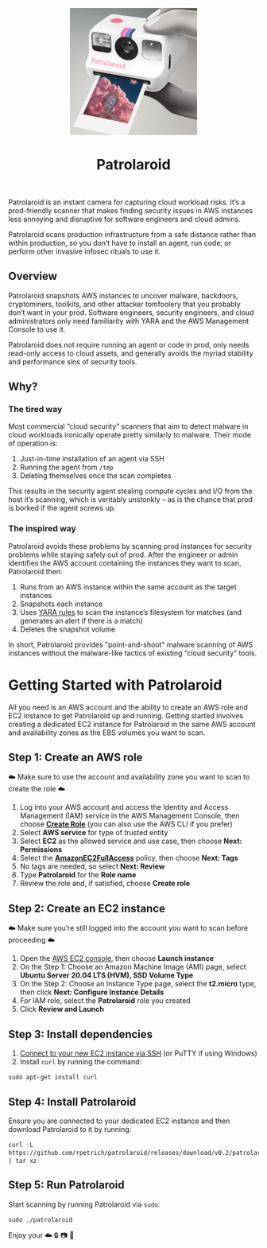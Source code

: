 <p align="center">
  <img src="logo.png" width="256" height="256">
</p>

<h1 align="center">Patrolaroid</h1>

<br/>

Patrolaroid is an instant camera for capturing cloud workload risks. It’s a prod-friendly scanner that makes finding security issues in AWS instances less annoying and disruptive for software engineers and cloud admins. 

Patrolaroid scans production infrastructure from a safe distance rather than within production, so you don’t have to install an agent, run code, or perform other invasive infosec rituals to use it.

## Overview
Patrolaroid snapshots AWS instances to uncover malware, backdoors, cryptominers, toolkits, and other attacker tomfoolery that you probably don’t want in your prod. Software engineers, security engineers, and cloud administrators only need familiarity with YARA and the AWS Management Console to use it. 

Patrolaroid does not require running an agent or code in prod, only needs read-only access to cloud assets, and generally avoids the myriad stability and performance sins of security tools. 

## Why?
### The tired way
Most commercial “cloud security” scanners that aim to detect malware in cloud workloads ironically operate pretty similarly to malware. Their mode of operation is:
1.	Just-in-time installation of an agent via SSH
2.	Running the agent from `/tmp`
3.	Deleting themselves once the scan completes

This results in the security agent stealing compute cycles and I/O from the host it’s scanning, which is veritably unstonkly – as is the chance that prod is borked if the agent screws up.

### The inspired way
Patrolaroid avoids these problems by scanning prod instances for security problems while staying safely out of prod. After the engineer or admin identifies the AWS account containing the instances they want to scan, Patrolaroid then:
1.	Runs from an AWS instance within the same account as the target instances
2.	Snapshots each instance
3.	Uses [YARA rules](https://github.com/rpetrich/patrolaroid/tree/main/rules) to scan the instance’s filesystem for matches (and generates an alert if there is a match)
4.	Deletes the snapshot volume

In short, Patrolaroid provides "point-and-shoot" malware scanning of AWS instances without the malware-like tactics of existing “cloud security” tools. 


# Getting Started with Patrolaroid

All you need is an AWS account and the ability to create an AWS role and EC2 instance to get Patrolaroid up and running. Getting started involves creating a dedicated EC2 instance for Patrolaroid in the same AWS account and availability zones as the EBS volumes you want to scan.

## Step 1: Create an AWS role
:cloud: Make sure to use the account and availability zone you want to scan to create the role :cloud:
1. Log into your AWS account and access the Identity and Access Management (IAM) service in the AWS Management Console, then choose [**Create Role**](https://docs.aws.amazon.com/IAM/latest/UserGuide/id_roles_create_for-service.html) (you can also use the AWS CLI if you prefer)
2. Select **AWS service** for type of trusted entity
3. Select **EC2** as the allowed service and use case, then choose **Next: Permissions**
4. Select the [**AmazonEC2FullAccess**](https://console.aws.amazon.com/iam/home?region=us-east-1#/policies/arn%3Aaws%3Aiam%3A%3Aaws%3Apolicy%2FAmazonEC2FullAccess) policy, then choose **Next: Tags**
5. No tags are needed, so select **Next: Review**
6. Type **Patrolaroid** for the **Role name**
7. Review the role and, if satisfied, choose **Create role**

## Step 2: Create an EC2 instance
:cloud: Make sure you’re still logged into the account you want to scan before proceeding :cloud:
1. Open the [AWS EC2 console](https://console.aws.amazon.com/ec2/), then choose **Launch instance**
2. On the Step 1: Choose an Amazon Machine Image (AMI) page, select **Ubuntu Server 20.04 LTS (HVM), SSD Volume Type**
3. On the Step 2: Choose an Instance Type page, select the **t2.micro** type, then click **Next: Configure Instance Details**
4. For IAM role, select the **Patrolaroid** role you created
5. Click **Review and Launch**

## Step 3: Install dependencies
1. [Connect to your new EC2 instance via SSH](https://docs.aws.amazon.com/quickstarts/latest/vmlaunch/step-2-connect-to-instance.html) (or PuTTY if using Windows)
2. Install `curl` by running the command:
```
sudo apt-get install curl
```

## Step 4: Install Patrolaroid
Ensure you are connected to your dedicated EC2 instance and then download Patrolaroid to it by running:
```
curl -L https://github.com/rpetrich/patrolaroid/releases/download/v0.2/patrolaroid.tar.gz | tar xz
```

## Step 5: Run Patrolaroid
Start scanning by running Patrolaroid via `sudo`:
```
sudo ./patrolaroid
```
Enjoy your :cloud: :lock: :camera: :black_heart:

